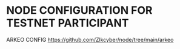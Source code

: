 # NODE CONFIGURATION FOR TESTNET PARTICIPANT

ARKEO CONFIG https://github.com/Zlkcyber/node/tree/main/arkeo